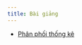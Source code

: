 ```yaml
---
title: Bài giảng
---
```


* [Phân phối thống kê](https://lampk.github.io/course_Epidemiology/slides/Slide_DTHUD_01_PPTK.html)